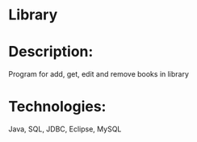 # Library
# Description: 
Program for add, get, edit and remove books in library
# Technologies: 
Java, SQL, JDBC, Eclipse, MySQL
